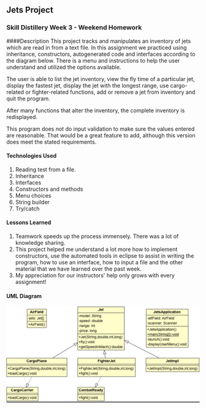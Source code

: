 ## Jets Project

### Skill Distillery Week 3 - Weekend Homework

####Description
This project tracks and manipulates an inventory of jets which are read in from a text file. In this assignment we practiced using inheritance, constructors, autogenerated code and interfaces according to the diagram below. There is a menu and instructions to help the user understand and utilized the options available. 

The user is able to list the jet inventory, view the fly time of a particular jet, display the fastest jet, display the jet with the longest range, use cargo-related or fighter-related functions, add or remove a jet from inventory and quit the program.

After many functions that alter the inventory, the complete inventory is redisplayed.

This program does *not* do input validation to make sure the values entered are reasonable. That would be a great feature to add, although this version does meet the stated requirements.

#### Technologies Used
1. Reading test from a file.
2. Inheritance
3. Interfaces
4. Constructors and methods
5. Menu choices
6. String builder
7. Try/catch

#### Lessons Learned
1. Teamwork speeds up the process immensely. There was a lot of knowledge sharing.
2. This project helped me understand a lot more how to implement constructors, use the automated tools in eclipse to assist in writing the program, how to use an interface, how to input a file and the other material that we have learned over the past week.
3. My appreciation for our instructors' help only grows with every assignment!

#### UML Diagram
![UML](JetsProjUML.jpg)





